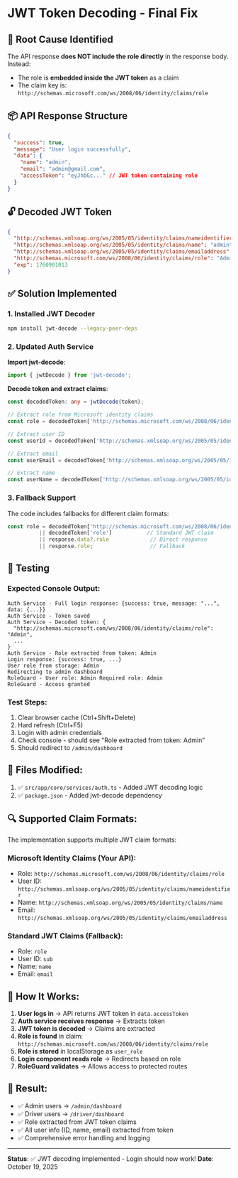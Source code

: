 # JWT Token Decoding - Final Fix

## 🎯 Root Cause Identified

The API response **does NOT include the role directly** in the response body. Instead:
- The role is **embedded inside the JWT token** as a claim
- The claim key is: `http://schemas.microsoft.com/ws/2008/06/identity/claims/role`

## 📦 API Response Structure

```json
{
  "success": true,
  "message": "User login successfully",
  "data": {
    "name": "admin",
    "email": "admin@gmail.com",
    "accessToken": "eyJhbGc..." // JWT token containing role
  }
}
```

## 🔓 Decoded JWT Token

```json
{
  "http://schemas.xmlsoap.org/ws/2005/05/identity/claims/nameidentifier": "680985ec-2aa1-4c1b-bf5a-b064d72ac541",
  "http://schemas.xmlsoap.org/ws/2005/05/identity/claims/name": "admin",
  "http://schemas.xmlsoap.org/ws/2005/05/identity/claims/emailaddress": "admin@gmail.com",
  "http://schemas.microsoft.com/ws/2008/06/identity/claims/role": "Admin",
  "exp": 1760901013
}
```

## ✅ Solution Implemented

### 1. Installed JWT Decoder
```bash
npm install jwt-decode --legacy-peer-deps
```

### 2. Updated Auth Service

**Import jwt-decode**:
```typescript
import { jwtDecode } from 'jwt-decode';
```

**Decode token and extract claims**:
```typescript
const decodedToken: any = jwtDecode(token);

// Extract role from Microsoft identity claims
const role = decodedToken['http://schemas.microsoft.com/ws/2008/06/identity/claims/role'];

// Extract user ID
const userId = decodedToken['http://schemas.xmlsoap.org/ws/2005/05/identity/claims/nameidentifier'];

// Extract email
const userEmail = decodedToken['http://schemas.xmlsoap.org/ws/2005/05/identity/claims/emailaddress'];

// Extract name
const userName = decodedToken['http://schemas.xmlsoap.org/ws/2005/05/identity/claims/name'];
```

### 3. Fallback Support

The code includes fallbacks for different claim formats:
```typescript
const role = decodedToken['http://schemas.microsoft.com/ws/2008/06/identity/claims/role'] 
          || decodedToken['role']           // Standard JWT claim
          || response.data?.role             // Direct response
          || response.role;                  // Fallback
```

## 🧪 Testing

### Expected Console Output:
```
Auth Service - Full login response: {success: true, message: "...", data: {...}}
Auth Service - Token saved
Auth Service - Decoded token: {
  "http://schemas.microsoft.com/ws/2008/06/identity/claims/role": "Admin",
  ...
}
Auth Service - Role extracted from token: Admin
Login response: {success: true, ...}
User role from storage: Admin
Redirecting to admin dashboard
RoleGuard - User role: Admin Required role: Admin
RoleGuard - Access granted
```

### Test Steps:
1. Clear browser cache (Ctrl+Shift+Delete)
2. Hard refresh (Ctrl+F5)
3. Login with admin credentials
4. Check console - should see "Role extracted from token: Admin"
5. Should redirect to `/admin/dashboard`

## 📝 Files Modified:

1. ✅ `src/app/core/services/auth.ts` - Added JWT decoding logic
2. ✅ `package.json` - Added jwt-decode dependency

## 🔍 Supported Claim Formats:

The implementation supports multiple JWT claim formats:

### Microsoft Identity Claims (Your API):
- Role: `http://schemas.microsoft.com/ws/2008/06/identity/claims/role`
- User ID: `http://schemas.xmlsoap.org/ws/2005/05/identity/claims/nameidentifier`
- Name: `http://schemas.xmlsoap.org/ws/2005/05/identity/claims/name`
- Email: `http://schemas.xmlsoap.org/ws/2005/05/identity/claims/emailaddress`

### Standard JWT Claims (Fallback):
- Role: `role`
- User ID: `sub`
- Name: `name`
- Email: `email`

## 🎯 How It Works:

1. **User logs in** → API returns JWT token in `data.accessToken`
2. **Auth service receives response** → Extracts token
3. **JWT token is decoded** → Claims are extracted
4. **Role is found** in claim: `http://schemas.microsoft.com/ws/2008/06/identity/claims/role`
5. **Role is stored** in localStorage as `user_role`
6. **Login component reads role** → Redirects based on role
7. **RoleGuard validates** → Allows access to protected routes

## 🚀 Result:

- ✅ Admin users → `/admin/dashboard`
- ✅ Driver users → `/driver/dashboard`
- ✅ Role extracted from JWT token claims
- ✅ All user info (ID, name, email) extracted from token
- ✅ Comprehensive error handling and logging

---

**Status**: ✅ JWT decoding implemented - Login should now work!
**Date**: October 19, 2025
